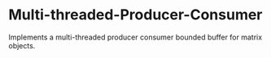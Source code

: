 # Multi-threaded-Producer-Consumer
Implements a multi-threaded producer consumer bounded buffer for matrix objects.
